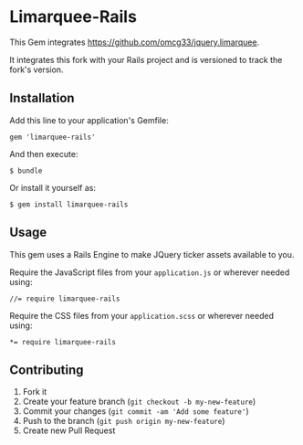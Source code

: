 # Limarquee-Rails

This Gem integrates https://github.com/omcg33/jquery.limarquee.

It integrates this fork with your Rails project and is versioned to track the fork's version.

## Installation

Add this line to your application's Gemfile:

    gem 'limarquee-rails'

And then execute:

    $ bundle

Or install it yourself as:

    $ gem install limarquee-rails

## Usage

This gem uses a Rails Engine to make JQuery ticker assets available to you.

Require the JavaScript files from your `application.js` or wherever needed using:

```
//= require limarquee-rails
```

Require the CSS files from your `application.scss` or wherever needed using:

```
*= require limarquee-rails
```

## Contributing

1. Fork it
2. Create your feature branch (`git checkout -b my-new-feature`)
3. Commit your changes (`git commit -am 'Add some feature'`)
4. Push to the branch (`git push origin my-new-feature`)
5. Create new Pull Request
